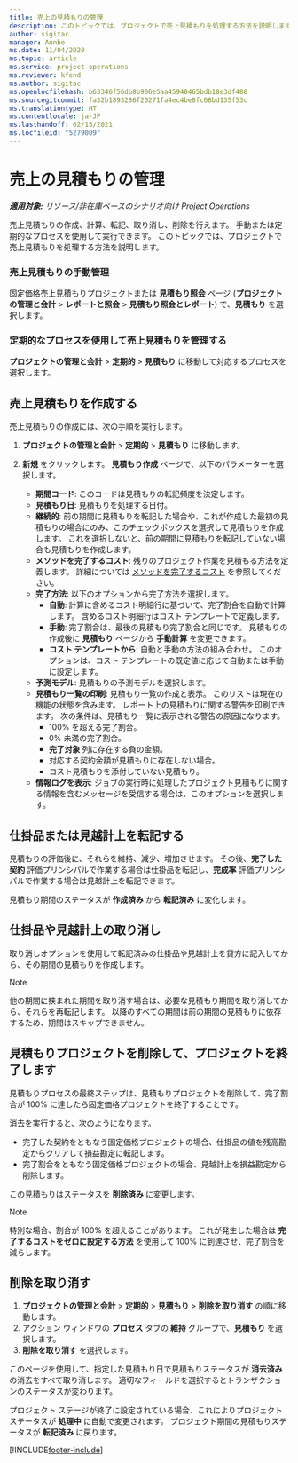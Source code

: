 ```yaml
---
title: 売上の見積もりの管理
description: このトピックでは、プロジェクトで売上見積もりを処理する方法を説明します。
author: sigitac
manager: Annbe
ms.date: 11/04/2020
ms.topic: article
ms.service: project-operations
ms.reviewer: kfend
ms.author: sigitac
ms.openlocfilehash: b63346f56db8b906e5aa45940465bdb18e3df480
ms.sourcegitcommit: fa32b1893286f20271fa4ec4be8fc68bd135f53c
ms.translationtype: HT
ms.contentlocale: ja-JP
ms.lasthandoff: 02/15/2021
ms.locfileid: "5279009"
---
```

# <a name="manage-revenue-estimates"></a>売上の見積もりの管理

_**適用対象:** リソース/非在庫ベースのシナリオ向け Project Operations_

売上見積もりの作成、計算、転記、取り消し、削除を行えます。 手動または定期的なプロセスを使用して実行できます。 このトピックでは、プロジェクトで売上見積もりを処理する方法を説明します。

### <a name="manage-revenue-estimates-manually"></a>売上見積もりの手動管理

固定価格売上見積もりプロジェクトまたは **見積もり照会** ページ (**プロジェクトの管理と会計** > **レポートと照会** > **見積もり照会とレポート**) で、**見積もり** を選択します。

### <a name="manage-revenue-estimates-using-a-periodic-process"></a>定期的なプロセスを使用して売上見積もりを管理する

**プロジェクトの管理と会計** > **定期的** > **見積もり** に移動して対応するプロセスを選択します。

## <a name="create-a-revenue-estimate"></a>売上見積もりを作成する

売上見積もりの作成には、次の手順を実行します。 

1. **プロジェクトの管理と会計** > **定期的** > **見積もり** に移動します。
2. **新規** をクリックします。 **見積もり作成** ページで、以下のパラメーターを選択します。

   - **期間コード**: このコードは見積もりの転記頻度を決定します。
   - **見積もり日**: 見積もりを処理する日付。
   - **継続的**: 前の期間に見積もりを転記した場合や、これが作成した最初の見積もりの場合にのみ、このチェックボックスを選択して見積もりを作成します。 これを選択しないと、前の期間に見積もりを転記していない場合も見積もりを作成します。
   - **メソッドを完了するコスト**: 残りのプロジェクト作業を見積もる方法を定義します。 詳細については [メソッドを完了するコスト](cost-complete-methods.md) を参照してください。
   - **完了方法**: 以下のオプションから完了方法を選択します。
     - **自動**: 計算に含めるコスト明細行に基づいて、完了割合を自動で計算します。 含めるコスト明細行はコスト テンプレートで定義します。
     - **手動**: 完了割合は、最後の見積もり完了割合と同じです。 見積もりの作成後に **見積もり** ページから **手動計算** を変更できます。
     - **コスト テンプレートから**: 自動と手動の方法の組み合わせ。 このオプションは、コスト テンプレートの既定値に応じて自動または手動に設定します。
   - **予測モデル**: 見積もりの予測モデルを選択します。
   - **見積もり一覧の印刷**: 見積もり一覧の作成と表示。 このリストは現在の機能の状態を含みます。 レポート上の見積もりに関する警告を印刷できます。 次の条件は、見積もり一覧に表示される警告の原因になります。
     - 100% を超える完了割合。
     - 0% 未満の完了割合。
     - **完了対象** 列に存在する負の金額。
     - 対応する契約金額が見積もりに存在しない場合。
     - コスト見積もりを添付していない見積もり。
   - **情報ログを表示**: ジョブの実行時に処理したプロジェクト見積もりに関する情報を含むメッセージを受信する場合は、このオプションを選択します。


## <a name="post-wip-or-accruals"></a>仕掛品または見越計上を転記する

見積もりの評価後に、それらを維持、減少、増加させます。 その後、**完了した契約** 評価プリンシパルで作業する場合は仕掛品を転記し、**完成率** 評価プリンシパルで作業する場合は見越計上を転記できます。
  
見積もり期間のステータスが **作成済み** から **転記済み** に変化します。

## <a name="reverse-wip-or-accruals"></a>仕掛品や見越計上の取り消し

取り消しオプションを使用して転記済みの仕掛品や見越計上を貸方に記入してから、その期間の見積もりを作成します。

> [!NOTE]
> 他の期間に挟まれた期間を取り消す場合は、必要な見積もり期間を取り消してから、それらを再転記します。 以降のすべての期間は前の期間の見積もりに依存するため、期間はスキップできません。

## <a name="eliminate-the-estimate-project-and-finish-the-project"></a>見積もりプロジェクトを削除して、プロジェクトを終了します

見積もりプロセスの最終ステップは、見積もりプロジェクトを削除して、完了割合が 100% に達したら固定価格プロジェクトを終了することです。

消去を実行すると、次のようになります。

- 完了した契約をともなう固定価格プロジェクトの場合、仕掛品の値を残高勘定からクリアして損益勘定に転記します。
- 完了割合をともなう固定価格プロジェクトの場合、見越計上を損益勘定から削除します。

この見積もりはステータスを **削除済み** に変更します。

> [!NOTE]
> 特別な場合、割合が 100% を超えることがあります。 これが発生した場合は **完了するコストをゼロに設定する方法** を使用して 100% に到達させ、完了割合を減らします。

## <a name="reverse-elimination"></a>削除を取り消す

1. **プロジェクトの管理と会計** > **定期的** > **見積もり** > **削除を取り消す** の順に移動します。 
2. アクション ウィンドウの **プロセス** タブの **維持** グループで、**見積もり** を選択します。 
3. **削除を取り消す** を選択します。

このページを使用して、指定した見積もり日で見積もりステータスが **消去済み** の消去をすべて取り消します。 適切なフィールドを選択するとトランザクションのステータスが変わります。

プロジェクト ステージが終了に設定されている場合、これによりプロジェクト ステータスが **処理中** に自動で変更されます。 プロジェクト期間の見積もりステータスが **転記済み** に戻ります。


[!INCLUDE[footer-include](../includes/footer-banner.md)]